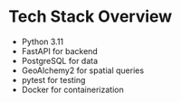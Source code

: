 # Tech Stack Overview

- Python 3.11
- FastAPI for backend
- PostgreSQL for data
- GeoAlchemy2 for spatial queries
- pytest for testing
- Docker for containerization